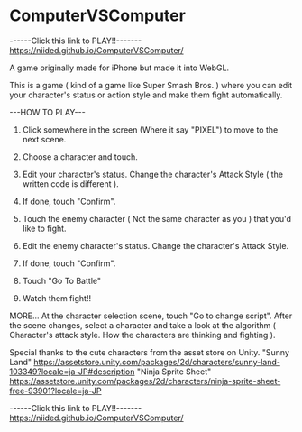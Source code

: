 # ComputerVSComputer

------Click this link to PLAY!!-------
https://niided.github.io/ComputerVSComputer/


A game originally made for iPhone but made it into WebGL.

This is a game ( kind of a game like Super Smash Bros. ) where you can edit your character's status or
action style and make them fight automatically.



---HOW TO PLAY---

1. Click somewhere in the screen (Where it say "PIXEL") to move to the next scene. 
2. Choose a character and touch.
3. Edit your character's status. Change the character's Attack Style ( the written code is different ).
4. If done, touch "Confirm".
5. Touch the enemy character ( Not the same character as you ) that you'd like to fight.
6. Edit the enemy character's status. Change the character's Attack Style.
7. If done, touch "Confirm".
8. Touch "Go To Battle"

7. Watch them fight!! 

MORE...
At the character selection scene, touch "Go to change script".
After the scene changes, select a character and take a look at the algorithm ( Character's attack style.
How the characters are thinking and fighting ).



Special thanks to the cute characters from the asset store on Unity. 
"Sunny Land"
https://assetstore.unity.com/packages/2d/characters/sunny-land-103349?locale=ja-JP#description
"Ninja Sprite Sheet"
https://assetstore.unity.com/packages/2d/characters/ninja-sprite-sheet-free-93901?locale=ja-JP


------Click this link to PLAY!!-------
https://niided.github.io/ComputerVSComputer/
